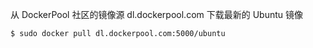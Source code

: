 从 DockerPool 社区的镜像源 dl.dockerpool.com 下载最新的 Ubuntu 镜像
```
$ sudo docker pull dl.dockerpool.com:5000/ubuntu
```
